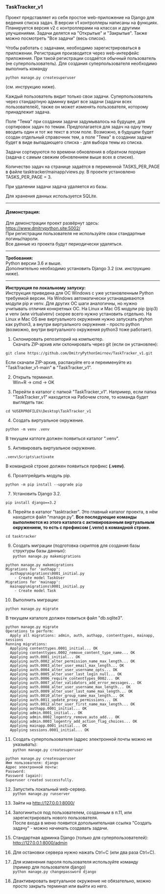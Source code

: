 ### TaskTracker_v1

Проект представляет из себя простое web-приложение на Django для ведения списка задач.
В версии v1 контроллеры написаны на функциях. Планируется версия v2 с контроллерами на классах и другими улучшениями.
Задачи делятся на "Открытые" и "Закрытые". Также можно посмотреть "Все задачи" (весь список).

Чтобы работать с задачами, необходимо зарегистрироваться в приложении.
Регистрация производится через web-интерфейс приложения.
При такой регистрации создаётся обычный пользователь (не суперпользователь).
Для создания суперпользователя необходимо выполнить команду

`python manage.py createsuperuser`

(см. инструкцию ниже).

Каждый пользователь видит только свои задачи. Суперпользователь через стандартную админку видит все задачи (задачи всех пользователей), также он может изменять пользователя, которому принадлежит задача.

Поле "Тема" при создании задачи задумывалось на будущее, для сортировок задач по темам.
Предполагается для задач на одну тему вводить один и тот же текст в этом поле.
Возможно, в будущем будет создан отдельный справочник тем, а поле "Тема" в создании задачи
будет в виде выпадающего списка - для выбора темы из списка.

Задачи сортируются по времени обновления в обратном порядке (задача с самым свежим обновлением выше всех в списке).

Количество задач на странице задаётся в переменной TASKS_PER_PAGE в файле tasktracker/mainapp/views.py.
В проекте установлено TASKS_PER_PAGE = 3.

При удалении задачи задача удаляется из базы.

Для хранения данных используется SQLite.

---

#### Демонстрация:
Для демонстрации проект развёрнут здесь: https://www.dmitrypython.site:5002/  
При регистрации пользователя не используйте свои стандартные логины/пароли.  
Все данные из проекта будут периодически удаляться.

---

**Требования:**  
Python версии 3.6 и выше.  
Дополнительно необходимо установить Django 3.2 (см. инструкцию ниже).

---

**Инструкция по локальному запуску:**  
Инструкция приведена для ОС Windows с уже установленным Python требуемой версии.
На Windows автоматически устанавдиваются модули pip и venv.
Для других ОС шаги аналогичны, но нужно учитывать отличия конкретных ОС.
На Linux и Mac OS модули pip (pip3) и venv (или virtualvenv) скорее всего нужно установить отдельно.
На Linux и Mac OS вне виртуального окружения нужно запускать ptyhon как python3, а внутри виртуального окружения - просто python (возможно, внутри виртуального окружения python3 тоже работает).

1. Склонировать репозиторий на компьютер.  
Скачать ZIP-архив или склонировать через git (если он установлен):

`git clone https://github.com/DmitryPythonSmirnov/TaskTracker_v1.git`

Если скачали ZIP-архив, распакуйте его и переименуйте из "TaskTracker_v1-main" в "TaskTracker_v1".


2. Открыть терминал.  
Win+R -> cmd -> OK

3. Перейти в каталог с папкой "TaskTracker_v1".
Например, если папка "TaskTracker_v1" находится на Рабочем столе, то команда будет выглядеть так:

`cd %USERPROFILE%\Desktop\TaskTracker_v1`


4. Создать виртуальное окружение.  

`python -m venv .venv`

В текущем катлоге должен появиться каталог ".venv".

5. Активировать виртуальное окружение.

`.venv\Scripts\activate`

В командной строке должен появиться префикс **(.venv)**.

6. Проапгрейдить модуль pip.

`python -m pip install --upgrade pip`

7. Установить Django 3.2.

`pip install django==3.2`

8. Перейти в каталог "tasktracker".
Это главный каталог проекта, в нём находится файл "manage.py".
**Все последующие команды выполняются из этого каталога с активированным виртуальным окружением, то есть с префиксом (.venv) в командной строке.**

`cd tasktracker`

9. Создать миграции (подготовка скриптов для создания базы структуры базы данных):  
`python manage.py makemigrations`

```
python manage.py makemigrations
Migrations for 'authapp':
  authapp\migrations\0001_initial.py
    - Create model TaskUser
Migrations for 'mainapp':
  mainapp\migrations\0001_initial.py
    - Create model Task
```

10. Выполнить миграции:

`python manage.py migrate`

В текущем каталоге должен повиться файл "db.sqlite3".
```
python manage.py migrate
Operations to perform:
  Apply all migrations: admin, auth, authapp, contenttypes, mainapp, sessions
Running migrations:
  Applying contenttypes.0001_initial... OK
  Applying contenttypes.0002_remove_content_type_name... OK
  Applying auth.0001_initial... OK
  Applying auth.0002_alter_permission_name_max_length... OK
  Applying auth.0003_alter_user_email_max_length... OK
  Applying auth.0004_alter_user_username_opts... OK
  Applying auth.0005_alter_user_last_login_null... OK
  Applying auth.0006_require_contenttypes_0002... OK
  Applying auth.0007_alter_validators_add_error_messages... OK
  Applying auth.0008_alter_user_username_max_length... OK
  Applying auth.0009_alter_user_last_name_max_length... OK
  Applying auth.0010_alter_group_name_max_length... OK
  Applying auth.0011_update_proxy_permissions... OK
  Applying auth.0012_alter_user_first_name_max_length... OK
  Applying authapp.0001_initial... OK
  Applying admin.0001_initial... OK
  Applying admin.0002_logentry_remove_auto_add... OK
  Applying admin.0003_logentry_add_action_flag_choices... OK
  Applying mainapp.0001_initial... OK
  Applying sessions.0001_initial... OK
```

11. Создать суперпользователя (адрес электронной почты можно не указывать):  
`python manage.py createsuperuser`

```
python manage.py createsuperuser
Имя пользователя: django
Адрес электронной почты:
Password:
Password (again):
Superuser created successfully.
```

12. Запустить локальный web-сервер.  
`python manage.py runserver`

13. Зайти на http://127.0.0.1:8000/

14. Залогиниться под пользователем, созданным в п.11, или зарегистрировать нового пользователя.  
После входа в меню появится допольнительная ссылка "Создать задачу" - можно начинать создавать задачи.

15. Стандартная админка Django (только для суперпользователей): http://127.0.0.1:8000/admin

16. Для остановки сервера нужно нажать Ctrl+C (или два раза Ctrl+C).

17. Для изменения пароля пользователя используйте команду  
(пример для пользователя django)  
`python manage.py changepassword django`

18. Деактивировать виртуальное окружение не обязательно, можно просто закрыть терминал или выйти из него.
